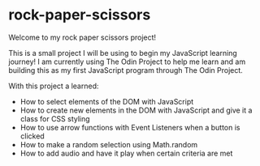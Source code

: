 # rock-paper-scissors

Welcome to my rock paper scissors project! 

This is a small project I will be using to begin my JavaScript learning journey!
I am currently using The Odin Project to help me learn and am building this as my
first JavaScript program through The Odin Project.

With this project a learned:

- How to select elements of the DOM with JavaScript
- How to create new elements in the DOM with JavaScript and give it a class for CSS styling
- How to use arrow functions with Event Listeners when a button is clicked
- How to make a random selection using Math.random
- How to add audio and have it play when certain criteria are met
